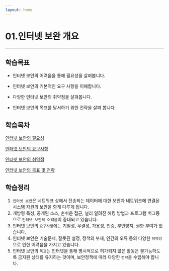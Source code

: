 ```yaml
---
layout: home
---
```


# 01.인터넷 보완 개요
---

## 학습목표

* 인터넷 보안의 어려움을 통해 필요성을 살펴봅니다.

* 인터넷 보안의 기본적인 요구 사항을 이해합니다.

* 다양한 인터넷 보안의 취약점을 살펴봅니다.

* 인터넷 보안의 목표를 달서하기 위한 전략을 살펴 봅니다.

  

## 학습목차

[인터넷 보안의 필요성](01)

[인터넷 보안의 요구사항](02)

[인터넷 보안의 취약점](03)

[인터넷 보안의 목표 및 전략](04)



## 학습정리

1. `인터넷 보안`은 네트워크 상에서 전송되는 데이터에 대한 보안과 네트워크에 연결된 시스템 자원의 보안을 함게 다루게 됩니다.
2. 개방형 특성, 공개된 소스, 손쉬운 접근, 널리 알려진 해킹 방법과 프로그램 버그등으로 `인터넷 보안의 어려움`이 증대되고 있습니다.
3. 인터넷 보안의 `요구사항`에는 기밀성, 무결성, 가용성, 인증, 부인방지, 권한 부여가 있습니다.
4. 인터넷 보안은 기술문제, 잘못된 설정, 정책의 부재, 인간의 오류 등의 다양한 `취약성`으로 인한 어려움을 가지고 있습니다.
5. 인터넷 보안의 `목표`는 인터넷을 통해 명시적으로 허가되지 않은 활동은 불가능하도록 금지된 상태를 유지하는 것이며, 보안정책에 따라 다양한 `전략`을 수립해야 합니다.


